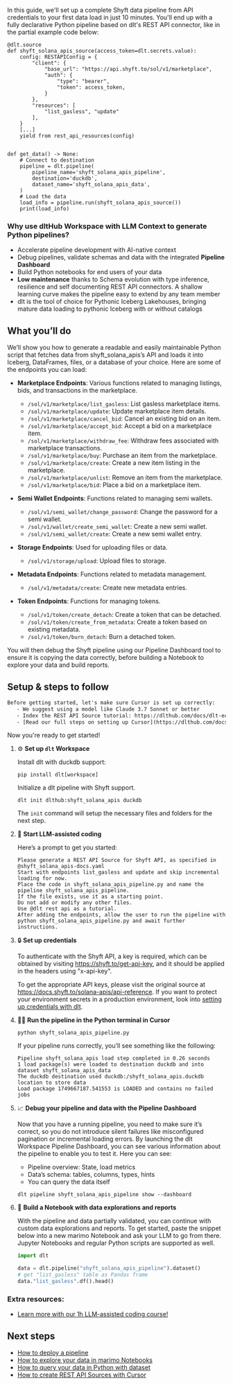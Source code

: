 In this guide, we'll set up a complete Shyft data pipeline from API credentials to your first data load in just 10 minutes. You'll end up with a fully declarative Python pipeline based on dlt's REST API connector, like in the partial example code below:

```python-outcome
@dlt.source
def shyft_solana_apis_source(access_token=dlt.secrets.value):
    config: RESTAPIConfig = {
        "client": {
            "base_url": "https://api.shyft.to/sol/v1/marketplace",
            "auth": {
                "type": "bearer",
                "token": access_token,
            }
        },
        "resources": [
            "list_gasless", "update"
        ],
    }
    [...]
    yield from rest_api_resources(config)


def get_data() -> None:
    # Connect to destination
    pipeline = dlt.pipeline(
        pipeline_name='shyft_solana_apis_pipeline',
        destination='duckdb',
        dataset_name='shyft_solana_apis_data', 
    )
    # Load the data
    load_info = pipeline.run(shyft_solana_apis_source())
    print(load_info) 
```

### Why use dltHub Workspace with LLM Context to generate Python pipelines?

- Accelerate pipeline development with AI-native context
- Debug pipelines, validate schemas and data with the integrated **Pipeline Dashboard**
- Build Python notebooks for end users of your data
- **Low maintenance** thanks to Schema evolution with type inference, resilience and self documenting REST API connectors. A shallow learning curve makes the pipeline easy to extend by any team member
- dlt is the tool of choice for Pythonic Iceberg Lakehouses, bringing mature data loading to pythonic Iceberg with or without catalogs

## What you’ll do

We’ll show you how to generate a readable and easily maintainable Python script that fetches data from shyft_solana_apis’s API and loads it into Iceberg, DataFrames, files, or a database of your choice. Here are some of the endpoints you can load:

- **Marketplace Endpoints**: Various functions related to managing listings, bids, and transactions in the marketplace.
  - `/sol/v1/marketplace/list_gasless`: List gasless marketplace items.
  - `/sol/v1/marketplace/update`: Update marketplace item details.
  - `/sol/v1/marketplace/cancel_bid`: Cancel an existing bid on an item.
  - `/sol/v1/marketplace/accept_bid`: Accept a bid on a marketplace item.
  - `/sol/v1/marketplace/withdraw_fee`: Withdraw fees associated with marketplace transactions.
  - `/sol/v1/marketplace/buy`: Purchase an item from the marketplace.
  - `/sol/v1/marketplace/create`: Create a new item listing in the marketplace.
  - `/sol/v1/marketplace/unlist`: Remove an item from the marketplace.
  - `/sol/v1/marketplace/bid`: Place a bid on a marketplace item.

- **Semi Wallet Endpoints**: Functions related to managing semi wallets.
  - `/sol/v1/semi_wallet/change_password`: Change the password for a semi wallet.
  - `/sol/v1/wallet/create_semi_wallet`: Create a new semi wallet.
  - `/sol/v1/semi_wallet/create`: Create a new semi wallet entry.

- **Storage Endpoints**: Used for uploading files or data.
  - `/sol/v1/storage/upload`: Upload files to storage.

- **Metadata Endpoints**: Functions related to metadata management.
  - `/sol/v1/metadata/create`: Create new metadata entries.

- **Token Endpoints**: Functions for managing tokens.
  - `/sol/v1/token/create_detach`: Create a token that can be detached.
  - `/sol/v1/token/create_from_metadata`: Create a token based on existing metadata.
  - `/sol/v1/token/burn_detach`: Burn a detached token.

You will then debug the Shyft pipeline using our Pipeline Dashboard tool to ensure it is copying the data correctly, before building a Notebook to explore your data and build reports.

## Setup & steps to follow

```default
Before getting started, let's make sure Cursor is set up correctly:
   - We suggest using a model like Claude 3.7 Sonnet or better
   - Index the REST API Source tutorial: https://dlthub.com/docs/dlt-ecosystem/verified-sources/rest_api/ and add it to context as **@dlt rest api**
   - [Read our full steps on setting up Cursor](https://dlthub.com/docs/dlt-ecosystem/llm-tooling/cursor-restapi#23-configuring-cursor-with-documentation)
```

Now you're ready to get started!

1. ⚙️ **Set up `dlt` Workspace**
    
    Install dlt with duckdb support:
    ```shell
    pip install dlt[workspace]
    ```

    Initialize a dlt pipeline with Shyft support.
    ```shell
    dlt init dlthub:shyft_solana_apis duckdb
    ```

    The `init` command will setup the necessary files and folders for the next step.
    
2. 🤠 **Start LLM-assisted coding**
    
    Here’s a prompt to get you started:
    
    ```prompt
    Please generate a REST API Source for Shyft API, as specified in @shyft_solana_apis-docs.yaml 
    Start with endpoints list_gasless and update and skip incremental loading for now. 
    Place the code in shyft_solana_apis_pipeline.py and name the pipeline shyft_solana_apis_pipeline. 
    If the file exists, use it as a starting point. 
    Do not add or modify any other files. 
    Use @dlt rest api as a tutorial. 
    After adding the endpoints, allow the user to run the pipeline with python shyft_solana_apis_pipeline.py and await further instructions.
    ```

    
3. 🔒 **Set up credentials** 
    
    To authenticate with the Shyft API, a key is required, which can be obtained by visiting <https://shyft.to/get-api-key>, and it should be applied in the headers using "x-api-key".
    
    To get the appropriate API keys, please visit the original source at https://docs.shyft.to/solana-apis/api-reference.
    If you want to protect your environment secrets in a production environment, look into [setting up credentials with dlt](https://dlthub.com/docs/walkthroughs/add_credentials).
    
4. 🏃‍♀️ **Run the pipeline in the Python terminal in Cursor**
    
    ```shell
    python shyft_solana_apis_pipeline.py
    ```
    
    If your pipeline runs correctly, you’ll see something like the following:
    
    ```shell
    Pipeline shyft_solana_apis load step completed in 0.26 seconds
    1 load package(s) were loaded to destination duckdb and into dataset shyft_solana_apis_data
    The duckdb destination used duckdb:/shyft_solana_apis.duckdb location to store data
    Load package 1749667187.541553 is LOADED and contains no failed jobs
    ```
    
5. 📈 **Debug your pipeline and data with the Pipeline Dashboard**

    Now that you have a running pipeline, you need to make sure it’s correct, so you do not introduce silent failures like misconfigured pagination or incremental loading errors. By launching the dlt Workspace Pipeline Dashboard, you can see various information about the pipeline to enable you to test it. Here you can see:
    - Pipeline overview: State, load metrics
    - Data’s schema: tables, columns, types, hints
    - You can query the data itself
    
    ```shell
    dlt pipeline shyft_solana_apis_pipeline show --dashboard
    ```
    
6. 🐍 **Build a Notebook with data explorations and reports**

    With the pipeline and data partially validated, you can continue with custom data explorations and reports. To get started, paste the snippet below into a new marimo Notebook and ask your LLM to go from there. Jupyter Notebooks and regular Python scripts are supported as well.

    
    ```python
    import dlt

   data = dlt.pipeline("shyft_solana_apis_pipeline").dataset()
   # get "list_gasless" table as Pandas frame
   data."list_gasless".df().head()
    ```

### Extra resources:

- [Learn more with our 1h LLM-assisted coding course!](https://www.youtube.com/watch?v=GGid70rnJuM)

## Next steps

- [How to deploy a pipeline](https://dlthub.com/docs/walkthroughs/deploy-a-pipeline)
- [How to explore your data in marimo Notebooks](https://dlthub.com/docs/general-usage/dataset-access/marimo)
- [How to query your data in Python with dataset](https://dlthub.com/docs/general-usage/dataset-access/dataset)
- [How to create REST API Sources with Cursor](https://dlthub.com/docs/dlt-ecosystem/llm-tooling/cursor-restapi)